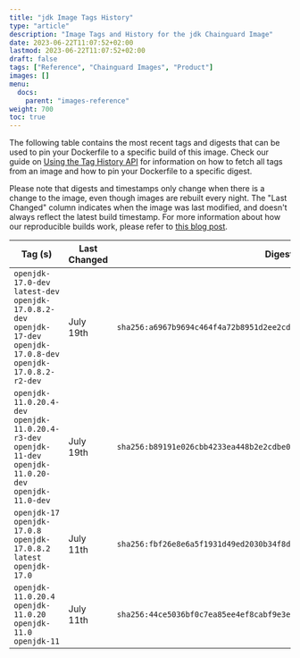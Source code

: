 ```yaml
---
title: "jdk Image Tags History"
type: "article"
description: "Image Tags and History for the jdk Chainguard Image"
date: 2023-06-22T11:07:52+02:00
lastmod: 2023-06-22T11:07:52+02:00
draft: false
tags: ["Reference", "Chainguard Images", "Product"]
images: []
menu:
  docs:
    parent: "images-reference"
weight: 700
toc: true
---
```


The following table contains the most recent tags and digests that can be used to pin your Dockerfile to a specific build of this image. Check our guide on [Using the Tag History API](/chainguard/chainguard-images/using-the-tag-history-api/) for information on how to fetch all tags from an image and how to pin your Dockerfile to a specific digest.

Please note that digests and timestamps only change when there is a change to the image, even though images are rebuilt every night. The "Last Changed" column indicates when the image was last modified, and doesn't always reflect the latest build timestamp. For more information about how our reproducible builds work, please refer to [this blog post](https://www.chainguard.dev/unchained/reproducing-chainguards-reproducible-image-builds).

| Tag (s)                                                                                                                 | Last Changed | Digest                                                                    |
|-------------------------------------------------------------------------------------------------------------------------|--------------|---------------------------------------------------------------------------|
|  `openjdk-17.0-dev` `latest-dev` `openjdk-17.0.8.2-dev` `openjdk-17-dev` `openjdk-17.0.8-dev` `openjdk-17.0.8.2-r2-dev` | July 19th    | `sha256:a6967b9694c464f4a72b8951d2ee2cdbd7440cb2f572e4c84bbd74c5026c180a` |
|  `openjdk-11.0.20.4-dev` `openjdk-11.0.20.4-r3-dev` `openjdk-11-dev` `openjdk-11.0.20-dev` `openjdk-11.0-dev`           | July 19th    | `sha256:b89191e026cbb4233ea448b2e2cdbe099c668052958757285977954412fc7ee7` |
|  `openjdk-17` `openjdk-17.0.8` `openjdk-17.0.8.2` `latest` `openjdk-17.0`                                               | July 11th    | `sha256:fbf26e8e6a5f1931d49ed2030b34f8d65e1d694b2482bd1d65b4d4e6d84fc7ec` |
|  `openjdk-11.0.20.4` `openjdk-11.0.20` `openjdk-11.0` `openjdk-11`                                                      | July 11th    | `sha256:44ce5036bf0c7ea85ee4ef8cabf9e3e044b1b57ff15b6d6bebecaee94820ccd3` |
